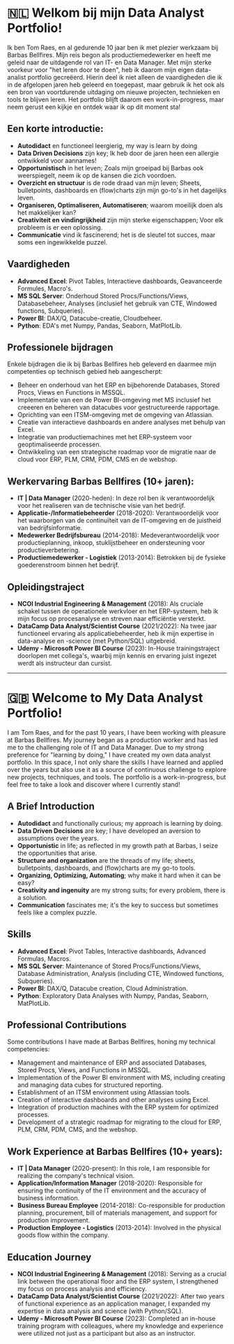 # 🇳🇱 Welkom bij mijn Data Analyst Portfolio! 
Ik ben Tom Raes, en al gedurende 10 jaar ben ik met plezier werkzaam bij Barbas Bellfires. Mijn reis begon als productiemedewerker en heeft me geleid naar de uitdagende rol van IT- en Data Manager. Met mijn sterke voorkeur voor "het leren door te doen", heb ik daarom mijn eigen data-analist portfolio gecreëerd. Hierin deel ik niet alleen de vaardigheden die ik in de afgelopen jaren heb geleerd en toegepast, maar gebruik ik het ook als een bron van voortdurende uitdaging om nieuwe projecten, technieken en tools te blijven leren. Het portfolio blijft daarom een work-in-progress, maar neem gerust een kijkje en ontdek waar ik op dit moment sta! 

## Een korte introductie:
  - **Autodidact** en functioneel leergierig, my way is learn by doing
  - **Data Driven Decisions** zijn key; Ik heb door de jaren heen een allergie ontwikkeld voor aannames!
  - **Opportunistisch** in het leven; Zoals mijn groeipad bij Barbas ook weerspiegelt, neem ik op de kansen die zich voordoen. 
  - **Overzicht en structuur** is de rode draad van mijn leven; Sheets, bulletpoints, dashboards en (flow)charts zijn mijn go-to's in het dagelijks leven.
  - **Organiseren, Optimaliseren, Automatiseren**; waarom moeilijk doen als het makkelijker kan? 
  - **Creativiteit en vindingrijkheid** zijn mijn sterke eigenschappen; Voor elk probleem is er een oplossing.
  - **Communicatie** vind ik fascinerend; het is de sleutel tot succes, maar soms een ingewikkelde puzzel.

## Vaardigheden
- **Advanced Excel**: Pivot Tables, Interactieve dashboards, Geavanceerde Formules, Macro's.
- **MS SQL Server**: Onderhoud Stored Procs/Functions/Views, Databasebeheer, Analyses (inclusief het gebruik van CTE, Windowed functions, Subqueries).
- **Power BI**: DAX/Q, Datacube-creatie, Cloudbeheer.
- **Python**: EDA's met Numpy, Pandas, Seaborn, MatPlotLib.

## Professionele bijdragen
Enkele bijdragen die ik bij Barbas Bellfires heb geleverd en daarmee mijn competenties op technisch gebied heb aangescherpt:
- Beheer en onderhoud van het ERP en bijbehorende Databases, Stored Procs, Views en Functions in MSSQL.
- Implementatie van een de Power BI-omgeving met MS inclusief het creeeren en beheren van datacubes voor gestructureerde rapportage.
- Oprichting van een ITSM-omgeving met de omgeving van Atlassian.
- Creatie van interactieve dashboards en andere analyses met behulp van Excel.
- Integratie van productiemachines met het ERP-systeem voor geoptimaliseerde processen.
- Ontwikkeling van een strategische roadmap voor de migratie naar de cloud voor ERP, PLM, CRM, PDM, CMS en de webshop.

## Werkervaring Barbas Bellfires (10+ jaren):
- **IT | Data Manager** (2020-heden): In deze rol ben ik verantwoordelijk voor het realiseren van de technische visie van het bedrijf.
- **Applicatie-/Informatiebeheerder** (2018-2020): Verantwoordelijk voor het waarborgen van de continuïteit van de IT-omgeving en de juistheid van bedrijfsinformatie.
- **Medewerker Bedrijfsbureau** (2014-2018): Medeverantwoordelijk voor productieplanning, inkoop, stuklijstbeheer en ondersteuning voor productieverbetering.
- **Productiemedewerker - Logistiek** (2013-2014): Betrokken bij de fysieke goederenstroom binnen het bedrijf.

## Opleidingstraject
- **NCOI Industrial Engineering & Management** (2018): Als cruciale schakel tussen de operationele werkvloer en het ERP-systeem, heb ik mijn focus op procesanalyse en streven naar efficiëntie versterkt.
- **DataCamp Data Analyst/Scientist Course** (2021/2022): Na twee jaar functioneel ervaring als applicatiebeheerder, heb ik mijn expertise in data-analyse en -science (met Python/SQL) uitgebreid.
- **Udemy - Microsoft Power BI Course** (2023): In-House trainingstraject doorlopen met collega's, waarbij mijn kennis en ervaring juist ingezet werdt als instructeur dan cursist. 
__________________________________________________________________________________________________________________

# 🇬🇧 Welcome to My Data Analyst Portfolio!
I am Tom Raes, and for the past 10 years, I have been working with pleasure at Barbas Bellfires. My journey began as a production worker and has led me to the challenging role of IT and Data Manager. Due to my strong preference for "learning by doing," I have created my own data analyst portfolio. In this space, I not only share the skills I have learned and applied over the years but also use it as a source of continuous challenge to explore new projects, techniques, and tools. The portfolio is a work-in-progress, but feel free to take a look and discover where I currently stand!

## A Brief Introduction
- **Autodidact** and functionally curious; my approach is learning by doing.
- **Data Driven Decisions** are key; I have developed an aversion to assumptions over the years.
- **Opportunistic** in life; as reflected in my growth path at Barbas, I seize the opportunities that arise.
- **Structure and organization** are the threads of my life; sheets, bulletpoints, dashboards, and (flow)charts are my go-to tools.
- **Organizing, Optimizing, Automating**; why make it hard when it can be easy?
- **Creativity and ingenuity** are my strong suits; for every problem, there is a solution.
- **Communication** fascinates me; it's the key to success but sometimes feels like a complex puzzle.

## Skills
- **Advanced Excel**: Pivot Tables, Interactive dashboards, Advanced Formulas, Macros.
- **MS SQL Server**: Maintenance of Stored Procs/Functions/Views, Database Administration, Analysis (including CTE, Windowed functions, Subqueries).
- **Power BI**: DAX/Q, Datacube creation, Cloud Administration.
- **Python**: Exploratory Data Analyses with Numpy, Pandas, Seaborn, MatPlotLib.

## Professional Contributions
Some contributions I have made at Barbas Bellfires, honing my technical competencies:
- Management and maintenance of ERP and associated Databases, Stored Procs, Views, and Functions in MSSQL.
- Implementation of the Power BI environment with MS, including creating and managing data cubes for structured reporting.
- Establishment of an ITSM environment using Atlassian tools.
- Creation of interactive dashboards and other analyses using Excel.
- Integration of production machines with the ERP system for optimized processes.
- Development of a strategic roadmap for migrating to the cloud for ERP, PLM, CRM, PDM, CMS, and the webshop.

## Work Experience at Barbas Bellfires (10+ years):
- **IT | Data Manager** (2020-present): In this role, I am responsible for realizing the company's technical vision.
- **Application/Information Manager** (2018-2020): Responsible for ensuring the continuity of the IT environment and the accuracy of business information.
- **Business Bureau Employee** (2014-2018): Co-responsible for production planning, procurement, bill of materials management, and support for production improvement.
- **Production Employee - Logistics** (2013-2014): Involved in the physical goods flow within the company.

## Education Journey
- **NCOI Industrial Engineering & Management** (2018): Serving as a crucial link between the operational floor and the ERP system, I strengthened my focus on process analysis and efficiency.
- **DataCamp Data Analyst/Scientist Course** (2021/2022): After two years of functional experience as an application manager, I expanded my expertise in data analysis and science (with Python/SQL).
- **Udemy - Microsoft Power BI Course** (2023): Completed an in-house training program with colleagues, where my knowledge and experience were utilized not just as a participant but also as an instructor.
